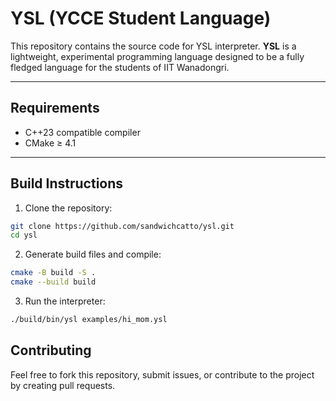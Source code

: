 # YSL (YCCE Student Language)
This repository contains the source code for YSL interpreter.
**YSL** is a lightweight, experimental programming language designed to be a fully fledged language for the students of IIT Wanadongri.  

---

## Requirements

- C++23 compatible compiler 
- CMake ≥ 4.1

---

## Build Instructions

1.  Clone the repository:
```bash
git clone https://github.com/sandwichcatto/ysl.git
cd ysl
```
2.  Generate build files and compile:
```bash
cmake -B build -S .
cmake --build build
```
3.  Run the interpreter:
```bash
./build/bin/ysl examples/hi_mom.ysl
```



## Contributing
Feel free to fork this repository, submit issues, or contribute to the project by creating pull requests.

